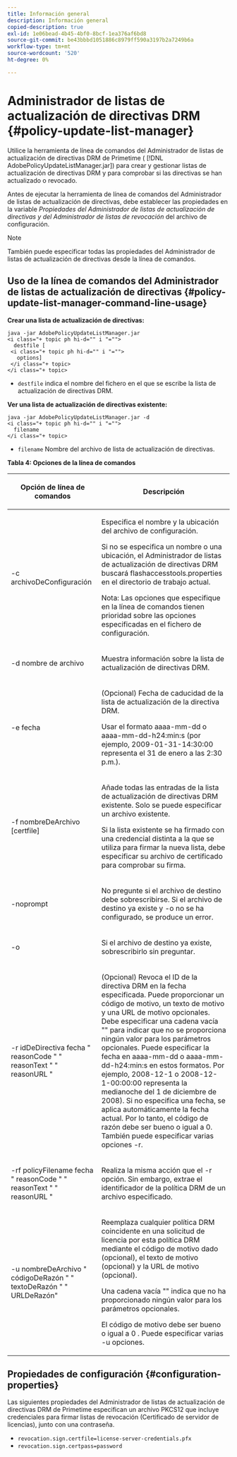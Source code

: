 ```yaml
---
title: Información general
description: Información general
copied-description: true
exl-id: 1e06bead-4b45-4bf0-8bcf-1ea376af6bd8
source-git-commit: be43bbbd1051886c8979ff590a3197b2a7249b6a
workflow-type: tm+mt
source-wordcount: '520'
ht-degree: 0%

---
```


# Administrador de listas de actualización de directivas DRM {#policy-update-list-manager}

Utilice la herramienta de línea de comandos del Administrador de listas de actualización de directivas DRM de Primetime ( [!DNL AdobePolicyUpdateListManager.jar]) para crear y gestionar listas de actualización de directivas DRM y para comprobar si las directivas se han actualizado o revocado.

Antes de ejecutar la herramienta de línea de comandos del Administrador de listas de actualización de directivas, debe establecer las propiedades en la variable *Propiedades del Administrador de listas de actualización de directivas y del Administrador de listas de revocación* del archivo de configuración.

>[!NOTE]
>
>También puede especificar todas las propiedades del Administrador de listas de actualización de directivas desde la línea de comandos.

## Uso de la línea de comandos del Administrador de listas de actualización de directivas {#policy-update-list-manager-command-line-usage}

**Crear una lista de actualización de directivas:**

```
java -jar AdobePolicyUpdateListManager.jar  
<i class="+ topic ph hi-d="" i "="">
  destfile [ 
 <i class="+ topic ph hi-d="" i "="">
   options]  
 </i class="+ topic> 
</i class="+ topic>
```

* `destfile` indica el nombre del fichero en el que se escribe la lista de actualización de directivas DRM.

**Ver una lista de actualización de directivas existente:**

```
java -jar AdobePolicyUpdateListManager.jar -d  
<i class="+ topic ph hi-d="" i "="">
  filename 
</i class="+ topic>
```

* `filename` Nombre del archivo de lista de actualización de directivas.

**Tabla 4: Opciones de la línea de comandos**

<table frame="all" colsep="1" rowsep="1" class="+ topic/table adobe-d/table " id="table_ghb_jqy_n4">  
 <thead class="- topic/thead "> 
  <tr rowsep="1" class="- topic/row "> 
   <th colname="1" class="- topic/entry entry"> <p class="- topic/p ">Opción de línea de comandos </p> </th> 
   <th colname="2" class="- topic/entry entry"> <p class="- topic/p ">Descripción </p> </th> 
  </tr> 
 </thead>
 <tbody class="- topic/tbody "> 
  <tr rowsep="1" class="- topic/row "> 
   <td colname="1" class="- topic/entry "> <span class="+ topic/ph pr-d/codeph codeph"> -c archivoDeConfiguración </span> </td> 
   <td colname="2" class="- topic/entry "> <p class="- topic/p ">Especifica el nombre y la ubicación del archivo de configuración. </p> <p class="- topic/p ">Si no se especifica un nombre o una ubicación, el Administrador de listas de actualización de directivas DRM buscará <span class="filepath"> flashaccesstools.properties </span> en el directorio de trabajo actual. </p> <p>Nota: Las opciones que especifique en la línea de comandos tienen prioridad sobre las opciones especificadas en el fichero de configuración. </p> </td> 
  </tr> 
  <tr rowsep="1" class="- topic/row "> 
   <td colname="1" class="- topic/entry "> <p class="- topic/p "> <span class="+ topic/ph pr-d/codeph codeph"> -d nombre de archivo </span> </p> </td> 
   <td colname="2" class="- topic/entry "> <p class="- topic/p ">Muestra información sobre la lista de actualización de directivas DRM. </p> </td> 
  </tr> 
  <tr rowsep="1" class="- topic/row "> 
   <td colname="1" class="- topic/entry "> <span class="+ topic/ph pr-d/codeph codeph"> -e fecha </span> </td> 
   <td colname="2" class="- topic/entry "> <p>(Opcional) Fecha de caducidad de la lista de actualización de la directiva DRM. </p> <p>Usar el formato <span class="+ topic/ph pr-d/codeph codeph"> aaaa-mm-dd </span> o <span class="+ topic/ph pr-d/codeph codeph"> aaaa-mm-dd-h24:min:s </span> (por ejemplo, 2009-01-31-14:30:00 representa el 31 de enero a las 2:30 p.m.). </p> </td> 
  </tr> 
  <tr rowsep="1" class="- topic/row "> 
   <td colname="1" class="- topic/entry "> <span class="+ topic/ph pr-d/codeph codeph"> -f nombreDeArchivo [certfile] </span> </td> 
   <td colname="2" class="- topic/entry "> <p class="- topic/p ">Añade todas las entradas de la lista de actualización de directivas DRM existente. Solo se puede especificar un archivo existente. </p> <p class="- topic/p ">Si la lista existente se ha firmado con una credencial distinta a la que se utiliza para firmar la nueva lista, debe especificar su archivo de certificado para comprobar su firma. </p> </td> 
  </tr> 
  <tr rowsep="1" class="- topic/row "> 
   <td colname="1" class="- topic/entry "> <span class="+ topic/ph pr-d/codeph codeph"> -noprompt </span> </td> 
   <td colname="2" class="- topic/entry "> <p class="- topic/p ">No pregunte si el archivo de destino debe sobrescribirse. Si el archivo de destino ya existe y <span class="codeph"> -o </span> no se ha configurado, se produce un error. </p> </td> 
  </tr> 
  <tr rowsep="1" class="- topic/row "> 
   <td colname="1" class="- topic/entry "> <span class="codeph"> -o </span> </td> 
   <td colname="2" class="- topic/entry "> <p class="- topic/p ">Si el archivo de destino ya existe, sobrescribirlo sin preguntar. </p> </td> 
  </tr> 
  <tr rowsep="1" class="- topic/row "> 
   <td colname="1" class="- topic/entry "> <span class="+ topic/ph pr-d/codeph codeph"> -r idDeDirectiva </span> <span class="+ topic/ph pr-d/codeph codeph"> fecha </span> " <span class="+ topic/ph pr-d/codeph codeph"> reasonCode </span>" " <span class="+ topic/ph pr-d/codeph codeph"> reasonText </span>" " <span class="+ topic/ph pr-d/codeph codeph"> reasonURL </span>" </td> 
   <td colname="2" class="- topic/entry "> <p class="- topic/p ">(Opcional) Revoca el ID de la directiva DRM en la fecha especificada. Puede proporcionar un código de motivo, un texto de motivo y una URL de motivo opcionales. Debe especificar una cadena vacía "" para indicar que no se proporciona ningún valor para los parámetros opcionales. Puede especificar la fecha en <span class="+ topic/ph pr-d/codeph codeph"> aaaa-mm-dd </span> o <span class="+ topic/ph pr-d/codeph codeph"> aaaa-mm-dd-h24:min:s </span> en estos formatos. Por ejemplo, 2008-12-1 o 2008-12-1-00:00:00 representa la medianoche del 1 de diciembre de 2008). Si no especifica una fecha, se aplica automáticamente la fecha actual. Por lo tanto, el código de razón debe ser bueno o igual a 0. También puede especificar varias opciones -r. </p> </td> 
  </tr> 
  <tr rowsep="1" class="- topic/row "> 
   <td colname="1" class="- topic/entry "> <p class="- topic/p ">-rf <span class="+ topic/ph pr-d/codeph codeph"> policyFilename </span> <span class="+ topic/ph pr-d/codeph codeph"> fecha </span> " <span class="+ topic/ph pr-d/codeph codeph"> reasonCode </span>" " <span class="+ topic/ph pr-d/codeph codeph"> reasonText </span>" " <span class="+ topic/ph pr-d/codeph codeph"> reasonURL </span>" </p> </td> 
   <td colname="2" class="- topic/entry "> <p class="- topic/p ">Realiza la misma acción que el <span class="codeph"> -r </span> opción. Sin embargo, extrae el identificador de la política DRM de un archivo especificado. </p> </td> 
  </tr> 
  <tr rowsep="0" class="- topic/row "> 
   <td colname="1" class="- topic/entry "> <span class="codeph"> -u nombreDeArchivo " códigoDeRazón " " textoDeRazón " " URLDeRazón" </span> </td> 
   <td colname="2" class="- topic/entry "> <p>Reemplaza cualquier política DRM coincidente en una solicitud de licencia por esta política DRM mediante el código de motivo dado (opcional), el texto de motivo (opcional) y la URL de motivo (opcional). </p> <p>Una cadena vacía "" indica que no ha proporcionado ningún valor para los parámetros opcionales. </p> <p>El código de motivo debe ser bueno o igual a <span class="codeph"> 0 </span>. Puede especificar varias <span class="codeph"> -u </span> opciones. </p> </td> 
  </tr> 
 </tbody> 
</table>

## Propiedades de configuración {#configuration-properties}

Las siguientes propiedades del Administrador de listas de actualización de directivas DRM de Primetime especifican un archivo PKCS12 que incluye credenciales para firmar listas de revocación (Certificado de servidor de licencias), junto con una contraseña.

* `revocation.sign.certfile=license-server-credentials.pfx`
* `revocation.sign.certpass=password`
